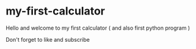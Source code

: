 # my-first-calculator
Hello and welcome to my first calculator ( and also first python program ) 

Don't forget to like and subscribe
